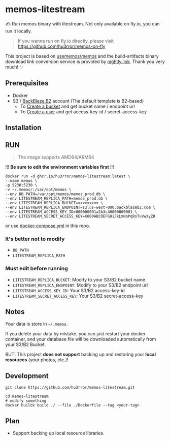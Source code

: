 # memos-litestream
✍️ Run memos binary with litestream. Not only available on fly.io, you can run it locally.
> If you wanna run on fly.io directly, please visit https://github.com/hu3rror/memos-on-fly

This project is based on [usememos/memos](https://github.com/usememos/memos) and the build-artifacts binary download link conversion service is provided by [nightly.link](https://github.com/oprypin/nightly.link). Thank you very much! ✨

## Prerequisites
- Docker
- S3 / [BackBlaze B2](https://www.backblaze.com/) account (The default template is B2-based)
  -  To [Create a bucket](https://litestream.io/guides/backblaze/#create-a-bucket) and get bucket name / endpoint url
  -  To [Create a user](https://litestream.io/guides/backblaze/#create-a-user) and get access-key-id / secret-access-key 

## Installation

## RUN
> The image supports AMD64/ARM64

!!! **Be sure to edit the environment variables first** !!!

```shell
docker run -d ghcr.io/hu3rror/memos-litestream:latest \
--name memos \
-p 5230:5230 \
-v ~/.memos/:/var/opt/memos \
--env DB_PATH=/var/opt/memos/memos_prod.db \
--env LITESTREAM_REPLICA_PATH=memos_prod.db \
--env LITESTREAM_REPLICA_BUCKET=xxxxxxxxx \
--env LITESTREAM_REPLICA_ENDPOINT=s3.us-west-000.backblazeb2.com \
--env LITESTREAM_ACCESS_KEY_ID=000000001a2b3c40000000001 \
--env LITESTREAM_SECRET_ACCESS_KEY=K000ABCDEFGHiJkLmNoPqRsTuVwXyZ0
```

or use [docker-compose.yml](https://github.com/hu3rror/memos-litestream/blob/main/docker-compose.yml) in this repo.

### It's better not to modify
- `DB_PATH`
- `LITESTREAM_REPLICA_PATH`

### Must edit before running
- `LITESTREAM_REPLICA_BUCKET`: Modify to your S3/B2 bucket name
- `LITESTREAM_REPLICA_ENDPOINT`: Modify to your S3/B2 endpoint url
- `LITESTREAM_ACCESS_KEY_ID`: Your S3/B2 access-key-id
- `LITESTREAM_SECRET_ACCESS_KEY`: Your S3/B2 secret-access-key

## Notes
Your data is store in `~/.memos`.

If you delete your data by mistake, you can just restart your docker container, and your database file will be downloaded automatically from your S3/B2 Bucket.

BUT! This project **does not support** backing up and restoring your **local resources** (your photos, etc.)!

## Development

```shell
git clone https://github.com/hu3rror/memos-litestream.git
```

```shell
cd memos-litestream
# modify something
docker buildx build ./ --file ./Dockerfile --tag <your-tag>
```

## Plan
- Support backing up local resource libraries. 
